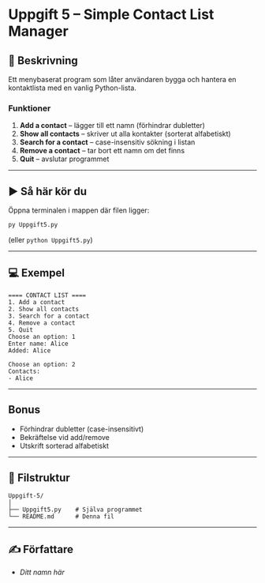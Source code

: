 # Uppgift 5 – Simple Contact List Manager

## 📖 Beskrivning
Ett menybaserat program som låter användaren bygga och hantera en kontaktlista med en vanlig Python-lista.

### Funktioner
1. **Add a contact** – lägger till ett namn (förhindrar dubletter)
2. **Show all contacts** – skriver ut alla kontakter (sorterat alfabetiskt)
3. **Search for a contact** – case-insensitiv sökning i listan
4. **Remove a contact** – tar bort ett namn om det finns
5. **Quit** – avslutar programmet

---

## ▶️ Så här kör du
Öppna terminalen i mappen där filen ligger:
```bash
py Uppgift5.py
```
(eller `python Uppgift5.py`)

---

## 💻 Exempel
```
==== CONTACT LIST ====
1. Add a contact
2. Show all contacts
3. Search for a contact
4. Remove a contact
5. Quit
Choose an option: 1
Enter name: Alice
Added: Alice

Choose an option: 2
Contacts:
- Alice
```

---

## Bonus
- Förhindrar dubletter (case-insensitivt)
- Bekräftelse vid add/remove
- Utskrift sorterad alfabetiskt

---

## 📂 Filstruktur
```
Uppgift-5/
│
├── Uppgift5.py    # Själva programmet
└── README.md      # Denna fil
```

---

## ✍️ Författare
- *Ditt namn här*

